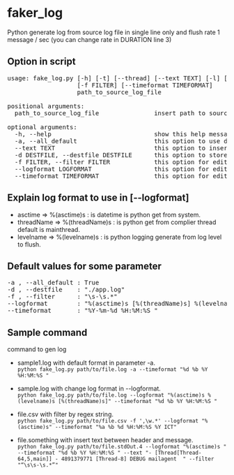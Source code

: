 # faker_log

Python generate log from source log file in single line only and flush rate 1 message / sec (you can change rate in DURATION line 3)

## Option in script
<pre>
usage: fake_log.py [-h] [-t] [--thread] [--text TEXT] [-l] [-d DESTFILE]
                   [-f FILTER] [--timeformat TIMEFORMAT]
                   path_to_source_log_file

positional arguments:
  path_to_source_log_file               insert path to source log file like './logs/action.log'

optional arguments:
  -h, --help                            show this help message and exit
  -a, --all_default                     this option to use default log format is [ asctime [threadName] levelname message ]
  --text TEXT                           this option to insert sometext in new log file
  -d DESTFILE, --destfile DESTFILE      this option to store new log file to your path
  -f FILTER, --filter FILTER            this option for edit regex filter source log to short messages such as '.*' .
  --logformat LOGFORMAT                 this option for edit log-header format without message body to generate .
  --timeformat TIMEFORMAT               this option for edit timestamp format ref. in [http://strftime.org] .
</pre>

## Explain log format to use in [--logformat]
* asctime => %(asctime)s : is datetime is python get from system.
* threadName => %(threadName)s : is python get from complier thread default is mainthread.
* levelname => %(levelname)s : is python logging generate from log level to flush.

## Default values for some parameter
<pre>
-a , --all_default : True
-d , --destfile    : "./app.log"
-f , --filter      : "\s-\s.*"
--logformat        : "%(asctime)s [%(threadName)s] %(levelname)s "
--timeformat       : "%Y-%m-%d %H:%M:%S "
</pre>
## Sample command
command to gen log

+ sample1.log with default format in parameter -a.\
`
    python fake_log.py path/to/file.log -a --timeformat "%d %b %Y %H:%M:%S "
`
+ sample.log with change log format in --logformat.\
`
    python fake_log.py path/to/file.log --logformat "%(asctime)s %(levelname)s [%(threadName)s]" --timeformat "%d %b %Y %H:%M:%S "
`
+ file.csv with filter by regex string.\
`
    python fake_log.py path/to/file.csv -f ',\w.*' --logformat "%(asctime)s" --timeformat "%a %b %d %H:%M:%S %Y ICT"
`

+ file.something with insert text between header and message.\
`
    python fake_log.py path/to/file.stdOut.4 --logformat "%(asctime)s " --timeformat "%d %b %Y %H:%M:%S " --text "- [Thread[Thread-64,5,main]] - 4891379771 [Thread-8] DEBUG mailagent  " --filter "“\s\s-\s.*”"
`